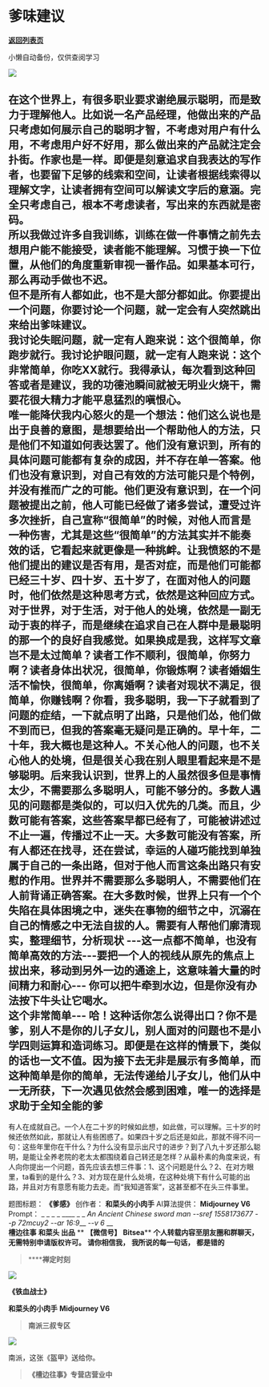 # 爹味建议

[**返回列表页**](/gzh/槽边往事)

小懒自动备份，仅供查阅学习

![](https://mmbiz.qpic.cn/mmbiz_jpg/Ia6gU9JNtkpPPaW9sujHJhiatk4brraibrnQVvicHTGfhfWticF5ehFCOjoicJvSnEW1lNzL1CCu5k8pAaHNJ5pH0fg/640?wx_fmt=jpeg&from;=appmsg)

在这个世界上，有很多职业要求谢绝展示聪明，而是致力于理解他人。比如说一名产品经理，他做出来的产品只考虑如何展示自己的聪明才智，不考虑对用户有什么用，不考虑用户好不好用，那么做出来的产品就注定会扑街。作家也是一样。即便是刻意追求自我表达的写作者，也要留下足够的线索和空间，让读者根据线索得以理解文字，让读者拥有空间可以解读文字后的意涵。完全只考虑自己，根本不考虑读者，写出来的东西就是密码。  
所以我做过许多自我训练，训练在做一件事情之前先去想用户能不能接受，读者能不能理解。习惯于换一下位置，从他们的角度重新审视一番作品。如果基本可行，那么再动手做也不迟。  
但不是所有人都如此，也不是大部分都如此。你要提出一个问题，你要讨论一个问题，就一定会有人突然跳出来给出爹味建议。  
我讨论失眠问题，就一定有人跑来说：这个很简单，你跑步就行。我讨论护眼问题，就一定有人跑来说：这个非常简单，你吃XX就行。我得承认，每次看到这种回答或者是建议，我的功德池瞬间就被无明业火烧干，需要花很大精力才能平息猛烈的嗔恨心。  
唯一能降伏我内心怒火的是一个想法：他们这么说也是出于良善的意图，是想要给出一个帮助他人的方法，只是他们不知道如何表达罢了。他们没有意识到，所有的具体问题可能都有复杂的成因，并不存在单一答案。他们也没有意识到，对自己有效的方法可能只是个特例，并没有推而广之的可能。他们更没有意识到，在一个问题被提出之前，他人可能已经做了诸多尝试，遭受过许多次挫折，自己宣称“很简单”的时候，对他人而言是一种伤害，尤其是这些“很简单”的方法其实并不能奏效的话，它看起来就更像是一种挑衅。让我愤怒的不是他们提出的建议是否有用，是否对症，而是他们可能都已经三十岁、四十岁、五十岁了，在面对他人的问题时，他们依然是这种思考方式，依然是这种回应方式。对于世界，对于生活，对于他人的处境，依然是一副无动于衷的样子，而是继续在追求自己在人群中是最聪明的那一个的良好自我感觉。如果换成是我，这样写文章岂不是太过简单？读者工作不顺利，很简单，你努力啊？读者身体出状况，很简单，你锻炼啊？读者婚姻生活不愉快，很简单，你离婚啊？读者对现状不满足，很简单，你赚钱啊？你看，我多聪明，我一下子就看到了问题的症结，一下就点明了出路，只是他们怂，他们做不到而已，但我的答案毫无疑问是正确的。早十年，二十年，我大概也是这种人。不关心他人的问题，也不关心他人的处境，但是很关心我在别人眼里看起来是不是够聪明。后来我认识到，世界上的人虽然很多但是事情太少，不需要那么多聪明人，可能不够分的。多数人遇见的问题都是类似的，可以归入优先的几类。而且，少数可能有答案，这些答案早都已经有了，可能被讲述过不止一遍，传播过不止一天。大多数可能没有答案，所有人都还在找寻，还在尝试，幸运的人碰巧能找到单独属于自己的一条出路，但对于他人而言这条出路只有安慰的作用。世界并不需要那么多聪明人，不需要他们在人前背诵正确答案。在大多数时候，世界上只有一个个失陷在具体困境之中，迷失在事物的细节之中，沉溺在自己的情感之中无法自拔的人。需要有人帮他们廓清现实，整理细节，分析现状
---这一点都不简单，也没有简单高效的方法---要把一个人的视线从原先的焦点上拔出来，移动到另外一边的通途上，这意味着大量的时间精力和耐心---
你可以把牛牵到水边，但是你没有办法按下牛头让它喝水。  
这个非常简单---
哈！这种话你怎么说得出口？你不是爹，别人不是你的儿子女儿，别人面对的问题也不是小学四则运算和造词练习。即便是在这样的情景下，类似的话也一文不值。因为接下去无非是展示有多简单，而这种简单是你的简单，无法传递给儿子女儿，他们从中一无所获，下一次遇见依然会感到困难，唯一的选择是求助于全知全能的爹
---
有人在成就自己。一个人在二十岁的时候如此想，如此做，可以理解。三十岁的时候还依然如此，那就让人有些困惑了。如果四十岁之后还是如此，那就不得不问一句：这些年里你在干什么？为什么没有显示出尺寸的进步？到了八九十岁还那么聪明，是能让全养老院的老太太都围绕着自己转还是怎样？从最朴素的角度来说，有人向你提出一个问题，首先应该去想三件事：1、这个问题是什么？2、在对方眼里，ta看到的是什么？3、对方现在是什么处境，在这种处境下有什么可能的出路，并且对方有意愿有能力去走。而“我知道答案”，这甚至都不在头三件事里。  

  
  

题图标题： **《爹感》** 创作者： **和菜头的小肉手** AI算法提供： **Midjourney V6** Prompt： _ _ _ _ ____
_ _ _An Ancient Chinese sword man --sref 1558173677 --p 72mcuy2 --ar 16:9___
-_-v 6_ __  
 **槽边往事** **和菜头 出品** ** **【微信号】** **Bitsea**** **个人转载内容至朋友圈和群聊天，无需特别申请版权许可。**
**请你相信我，** **我所说的每一句话，** **都是错的**

>  ******禅定时刻**

![](https://mmbiz.qpic.cn/mmbiz_jpg/Ia6gU9JNtkow1Aib6K7yqFtHxZZCDuHQicKQl8LXdUjiafTmAs4qJNTiazxz5pD0QsWiaCNNpYWacJBkyLdUKibZbADg/640?wx_fmt=jpeg&from;=appmsg)

 **《铁血战士》**

 **和菜头的小肉手** **Midjourney V6**  

>  **南派三叔专区**

![](https://mmbiz.qpic.cn/mmbiz_jpg/Ia6gU9JNtkow1Aib6K7yqFtHxZZCDuHQicEgI4SXfoaeA3su5GxZ8ib4pPCGl6kkE5parvuh5rvRshZzS3HYYiaXnQ/640?wx_fmt=jpeg&from;=appmsg)

南派，这张《盔甲》送给你。

  

>  **《槽边往事》专营店营业中**

  


